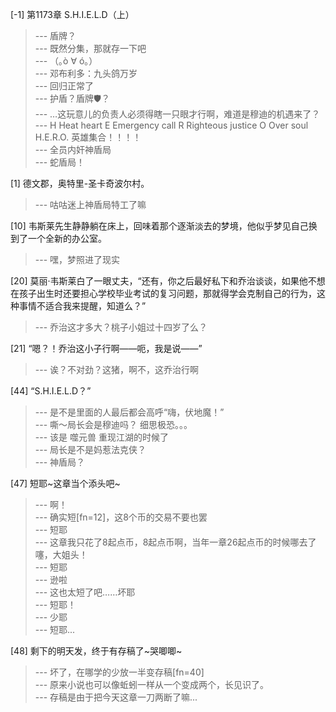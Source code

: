 
[-1] 第1173章 S.H.I.E.L.D（上）
>--- 盾牌？<br>
>--- 既然分集，那就存一下吧<br>
>--- （｡ò ∀ ó｡）<br>
>--- 邓布利多：九头鸽万岁<br>
>--- 回归正常了<br>
>--- 护盾？盾牌🛡️？<br>
>--- …这玩意儿的负责人必须得瞎一只眼才行啊，难道是穆迪的机遇来了？<br>
>--- H Heat heart
E Emergency call
R Righteous justice
O Over soul
H.E.R.O. 英雄集合！！！！<br>
>--- 全员内奸神盾局<br>
>--- 蛇盾局！<br>

[1] 德文郡，奥特里-圣卡奇波尔村。
>--- 咕咕迷上神盾局特工了嘛<br>

[10] 韦斯莱先生静静躺在床上，回味着那个逐渐淡去的梦境，他似乎梦见自己换到了一个全新的办公室。
>--- 嘿，梦照进了现实<br>

[20] 莫丽·韦斯莱白了一眼丈夫，“还有，你之后最好私下和乔治谈谈，如果他不想在孩子出生时还要担心学校毕业考试的复习问题，那就得学会克制自己的行为，这种事情不适合我来提醒，知道么？”
>--- 乔治这才多大？桃子小姐过十四岁了么？<br>

[21] “嗯？！乔治这小子行啊——呃，我是说——”
>--- 诶？不对劲？这猪，啊不，这乔治行啊<br>

[44] “S.H.I.E.L.D？”
>--- 是不是里面的人最后都会高呼“嗨，伏地魔！”<br>
>--- 嘶～局长会是穆迪吗？
细思极恐。。。<br>
>--- 该是 噬元兽 重现江湖的时候了<br>
>--- 局长是不是妈惹法克侠？<br>
>--- 神盾局？<br>

[47] 短耶~这章当个添头吧~
>--- 啊！<br>
>--- 确实短[fn=12]，这8个币的交易不要也罢<br>
>--- 短耶<br>
>--- 这章我只花了8起点币，8起点币啊，当年一章26起点币的时候哪去了噻，大姐头！<br>
>--- 短耶<br>
>--- 逊啦<br>
>--- 这也太短了吧……坏耶<br>
>--- 短耶！<br>
>--- 少耶<br>
>--- 短耶...<br>

[48] 剩下的明天发，终于有存稿了~哭唧唧~
>--- 坏了，在哪学的少放一半变存稿[fn=40]<br>
>--- 原来小说也可以像蚯蚓一样从一个变成两个，长见识了。<br>
>--- 存稿是由于把今天这章一刀两断了嘛...<br>
